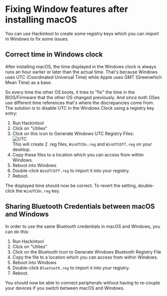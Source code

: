 # Fixing Window features after installing macOS
You can use Hackintool to create some registry keys which you can import in Windows to fix some issues. 

## Correct time in Windows clock

After installing macOS, the time displayed in the Windows clock is always runs an hour earlier or later than the actual time. That's because Windows uses UTC (Coordinated Universal Time) while Apple uses GMT (Greenwhich Mean Time) as a base. 

So every time the other OS boots, it tries to "fix" the time in the BIOS/Firmware that the other OS changed previously. And since both OSes use different time references that's where the discrepancies come from. The solution is to disable UTC in the Windows Clock using a registry key entry:
 
1. Run Hackintool
2. Click on "Utilies"
3. Click on this icon to Generate Windows UTC Registry Files:</br>![UTC](https://user-images.githubusercontent.com/76865553/150509659-a2837405-2f9a-4aed-a1c3-134b62efeb83.png)</br>This will create 2 .reg files, `WinUTCOn.reg` and `WinUTCOff.reg` on your desktop.
5. Copy these files to a location which you can access from within Windows.
6. Reboot into Windows
7. Double-click `WinUTCOff.reg` to import it into your registry.
8. Reboot.

The displayed time should now be correct. To revert the setting, double-click the `WinUTCOn.reg` key.

## Sharing Bluetooth Credentials between macOS and Windows

In order to use the same Bluetooth credentials in macOS and Windows, you can do this:

1. Run Hackintool
2. Click on "Utilies"
3. Click on the Bluetooth Icon to Generate Windows Bluetooth Registry File
4. Copy the file to a location which you can access from within Windows.
5. Reboot into Windows
6. Double-click `Bluetooth.reg` to import it into your registry.
7. Reboot.

You should now be able to connect peripherals without having to re-couple your devices if you switch between macOS and Windows.
